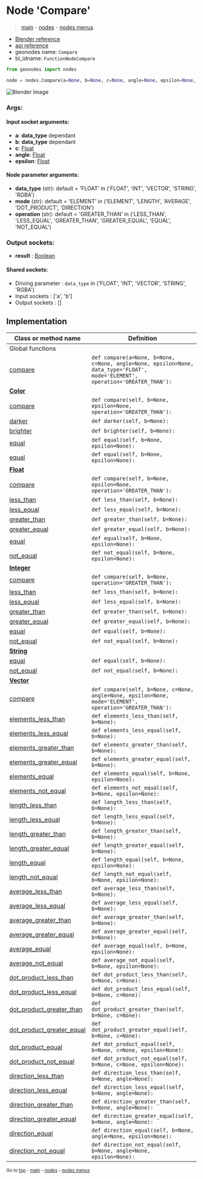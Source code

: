 # Node 'Compare'

> [main](../structure.md) - [nodes](nodes.md) - [nodes menus](nodes_menus.md)

- [Blender reference](https://docs.blender.org/manual/en/latest/modeling/geometry_nodes/utilities/compare.html)
- [api reference](https://docs.blender.org/api/current/bpy.types.FunctionNodeCompare.html)
- geonodes name: `Compare`
- bl_idname: `FunctionNodeCompare`

```python
from geonodes import nodes

node = nodes.Compare(a=None, b=None, c=None, angle=None, epsilon=None, data_type='FLOAT', mode='ELEMENT', operation='GREATER_THAN')
```

![Blender Image](https://docs.blender.org/manual/en/latest/_images/node-types_FunctionNodeCompare.webp)

### Args:

#### Input socket arguments:

- **a**: **data_type** dependant
- **b**: **data_type** dependant
- **c**: [Float](Float.md)
- **angle**: [Float](Float.md)
- **epsilon**: [Float](Float.md)

#### Node parameter arguments:

- **data_type** (str): default = 'FLOAT' in ('FLOAT', 'INT', 'VECTOR', 'STRING', 'RGBA')
- **mode** (str): default = 'ELEMENT' in ('ELEMENT', 'LENGTH', 'AVERAGE', 'DOT_PRODUCT', 'DIRECTION')
- **operation** (str): default = 'GREATER_THAN' in ('LESS_THAN', 'LESS_EQUAL', 'GREATER_THAN', 'GREATER_EQUAL', 'EQUAL', 'NOT_EQUAL')

### Output sockets:

- **result** : [Boolean](Boolean.md)

#### Shared sockets:

- Driving parameter : ``data_type`` in ('FLOAT', 'INT', 'VECTOR', 'STRING', 'RGBA')
- Input sockets  : ['a', 'b']
- Output sockets : []
## Implementation

| Class or method name | Definition |
|----------------------|------------|
| Global functions |
| [compare](A.md#compare) | `def compare(a=None, b=None, c=None, angle=None, epsilon=None, data_type='FLOAT', mode='ELEMENT', operation='GREATER_THAN'):` |
| **[Color](Color.md)** |
| [compare](Color.md#compare) | `def compare(self, b=None, epsilon=None, operation='GREATER_THAN'):` |
| [darker](Color.md#darker) | `def darker(self, b=None):` |
| [brighter](Color.md#brighter) | `def brighter(self, b=None):` |
| [equal](Color.md#equal) | `def equal(self, b=None, epsilon=None):` |
| [equal](Color.md#equal) | `def equal(self, b=None, epsilon=None):` |
| **[Float](Float.md)** |
| [compare](Float.md#compare) | `def compare(self, b=None, epsilon=None, operation='GREATER_THAN'):` |
| [less_than](Float.md#less_than) | `def less_than(self, b=None):` |
| [less_equal](Float.md#less_equal) | `def less_equal(self, b=None):` |
| [greater_than](Float.md#greater_than) | `def greater_than(self, b=None):` |
| [greater_equal](Float.md#greater_equal) | `def greater_equal(self, b=None):` |
| [equal](Float.md#equal) | `def equal(self, b=None, epsilon=None):` |
| [not_equal](Float.md#not_equal) | `def not_equal(self, b=None, epsilon=None):` |
| **[Integer](Integer.md)** |
| [compare](Integer.md#compare) | `def compare(self, b=None, operation='GREATER_THAN'):` |
| [less_than](Integer.md#less_than) | `def less_than(self, b=None):` |
| [less_equal](Integer.md#less_equal) | `def less_equal(self, b=None):` |
| [greater_than](Integer.md#greater_than) | `def greater_than(self, b=None):` |
| [greater_equal](Integer.md#greater_equal) | `def greater_equal(self, b=None):` |
| [equal](Integer.md#equal) | `def equal(self, b=None):` |
| [not_equal](Integer.md#not_equal) | `def not_equal(self, b=None):` |
| **[String](String.md)** |
| [equal](String.md#equal) | `def equal(self, b=None):` |
| [not_equal](String.md#not_equal) | `def not_equal(self, b=None):` |
| **[Vector](Vector.md)** |
| [compare](Vector.md#compare) | `def compare(self, b=None, c=None, angle=None, epsilon=None, mode='ELEMENT', operation='GREATER_THAN'):` |
| [elements_less_than](Vector.md#elements_less_than) | `def elements_less_than(self, b=None):` |
| [elements_less_equal](Vector.md#elements_less_equal) | `def elements_less_equal(self, b=None):` |
| [elements_greater_than](Vector.md#elements_greater_than) | `def elements_greater_than(self, b=None):` |
| [elements_greater_equal](Vector.md#elements_greater_equal) | `def elements_greater_equal(self, b=None):` |
| [elements_equal](Vector.md#elements_equal) | `def elements_equal(self, b=None, epsilon=None):` |
| [elements_not_equal](Vector.md#elements_not_equal) | `def elements_not_equal(self, b=None, epsilon=None):` |
| [length_less_than](Vector.md#length_less_than) | `def length_less_than(self, b=None):` |
| [length_less_equal](Vector.md#length_less_equal) | `def length_less_equal(self, b=None):` |
| [length_greater_than](Vector.md#length_greater_than) | `def length_greater_than(self, b=None):` |
| [length_greater_equal](Vector.md#length_greater_equal) | `def length_greater_equal(self, b=None):` |
| [length_equal](Vector.md#length_equal) | `def length_equal(self, b=None, epsilon=None):` |
| [length_not_equal](Vector.md#length_not_equal) | `def length_not_equal(self, b=None, epsilon=None):` |
| [average_less_than](Vector.md#average_less_than) | `def average_less_than(self, b=None):` |
| [average_less_equal](Vector.md#average_less_equal) | `def average_less_equal(self, b=None):` |
| [average_greater_than](Vector.md#average_greater_than) | `def average_greater_than(self, b=None):` |
| [average_greater_equal](Vector.md#average_greater_equal) | `def average_greater_equal(self, b=None):` |
| [average_equal](Vector.md#average_equal) | `def average_equal(self, b=None, epsilon=None):` |
| [average_not_equal](Vector.md#average_not_equal) | `def average_not_equal(self, b=None, epsilon=None):` |
| [dot_product_less_than](Vector.md#dot_product_less_than) | `def dot_product_less_than(self, b=None, c=None):` |
| [dot_product_less_equal](Vector.md#dot_product_less_equal) | `def dot_product_less_equal(self, b=None, c=None):` |
| [dot_product_greater_than](Vector.md#dot_product_greater_than) | `def dot_product_greater_than(self, b=None, c=None):` |
| [dot_product_greater_equal](Vector.md#dot_product_greater_equal) | `def dot_product_greater_equal(self, b=None, c=None):` |
| [dot_product_equal](Vector.md#dot_product_equal) | `def dot_product_equal(self, b=None, c=None, epsilon=None):` |
| [dot_product_not_equal](Vector.md#dot_product_not_equal) | `def dot_product_not_equal(self, b=None, c=None, epsilon=None):` |
| [direction_less_than](Vector.md#direction_less_than) | `def direction_less_than(self, b=None, angle=None):` |
| [direction_less_equal](Vector.md#direction_less_equal) | `def direction_less_equal(self, b=None, angle=None):` |
| [direction_greater_than](Vector.md#direction_greater_than) | `def direction_greater_than(self, b=None, angle=None):` |
| [direction_greater_equal](Vector.md#direction_greater_equal) | `def direction_greater_equal(self, b=None, angle=None):` |
| [direction_equal](Vector.md#direction_equal) | `def direction_equal(self, b=None, angle=None, epsilon=None):` |
| [direction_not_equal](Vector.md#direction_not_equal) | `def direction_not_equal(self, b=None, angle=None, epsilon=None):` |

<sub>Go to [top](#node-Compare) - [main](../structure.md) - [nodes](nodes.md) - [nodes menus](nodes_menus.md)</sub>


